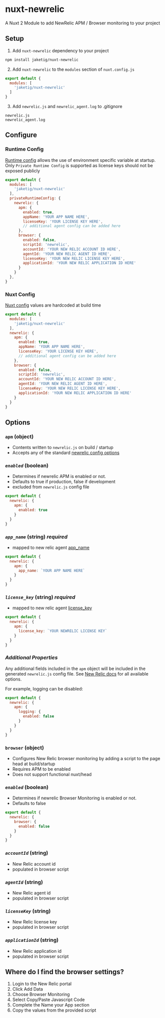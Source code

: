 # nuxt-newrelic

A Nuxt 2 Module to add NewRelic APM / Browser monitoring to your project

## Setup

1. Add `nuxt-newrelic` dependency to your project

```bash
npm install jaketig/nuxt-newrelic
```

2. Add `nuxt-newrelic` to the `modules` section of `nuxt.config.js`

```js
export default {
  modules: [
    'jaketig/nuxt-newrelic'
  ]
}
```

3. Add `newrelic.js` and `newrelic_agent.log` to .gitignore

```.gitignore
newrelic.js
newrelic_agent.log
```

## Configure 

### Runtime Config

[Runtime config](https://nuxtjs.org/guide/runtime-config) allows the use of environment specific variable at startup. Only `Private Runtime Config` is supported as license keys should not be exposed publicly

```js
export default {
  modules: [
    'jaketig/nuxt-newrelic'
  ],
  privateRuntimeConfig: {
    newrelic: {
      apm: {
        enabled: true,
        appName: 'YOUR APP NAME HERE',
        licenseKey: 'YOUR LICENSE KEY HERE',
        // additional agent config can be added here
      },
      browser: {
        enabled: false,
        scriptId: 'newrelic',
        accountId: 'YOUR NEW RELIC ACCOUNT ID HERE',
        agentId: 'YOUR NEW RELIC AGENT ID HERE',
        licenseKey: 'YOUR NEW RELIC LICENSE KEY HERE',
        applicationId: 'YOUR NEW RELIC APPLICATION ID HERE'
      }
    }
  },
}
```

### Nuxt Config

[Nuxt config](https://nuxtjs.org/docs/directory-structure/nuxt-config) values are hardcoded at build time

```js
export default {
  modules: [
    'jaketig/nuxt-newrelic'
  ],
  newrelic: {
    apm: {
      enabled: true,
      appName: 'YOUR APP NAME HERE',
      licenseKey: 'YOUR LICENSE KEY HERE',
      // additional agent config can be added here
    },
    browser: {
      enabled: false,
      scriptId: 'newrelic',
      accountId: 'YOUR NEW RELIC ACCOUNT ID HERE',
      agentId: 'YOUR NEW RELIC AGENT ID HERE',
      licenseKey: 'YOUR NEW RELIC LICENSE KEY HERE',
      applicationId: 'YOUR NEW RELIC APPLICATION ID HERE'
    }
  }
}
```

## Options

### `apm` (object)

- Contents written to `newrelic.js` on build / startup
- Accepts any of the standard [newrelic config options](https://docs.newrelic.com/docs/apm/agents/nodejs-agent/installation-configuration/nodejs-agent-configuration)

### *`enabled`* (boolean)
- Determines if newrelic APM is enabled or not. 
- Defaults to true if production, false if development
- excluded from `newrelic.js` config file

```js
export default {
  newrelic: {
    apm: {
      enabled: true
    }
  }
}
```

### *`app_name`* (string) *required*

- mapped to new relic agent [app_name](https://docs.newrelic.com/docs/apm/agents/nodejs-agent/installation-configuration/nodejs-agent-configuration#app_name)

```js
export default {
  newrelic: {
    apm: {
      app_name: `YOUR APP NAME HERE`       
    }
  }
}
```

### *`license_key`* (string) *required*

- mapped to new relic agent [license_key](https://docs.newrelic.com/docs/apm/agents/nodejs-agent/installation-configuration/nodejs-agent-configuration#license)

```js
export default {
  newrelic: {
    apm: {
      license_key: `YOUR NEWRELIC LICENSE KEY`
    }
  }
}
```

### *Additional Properties*
Any additional fields included in the `apm` object will be included in the generated `newrelic.js` config file. See [New Relic docs](https://docs.newrelic.com/docs/apm/agents/nodejs-agent/installation-configuration/nodejs-agent-configuration) for all available options.

For example, logging can be disabled:

```js
export default {
  newrelic: {
    apm: {
      logging: {
        enabled: false
      }
    }
  }
}
```



### `browser` (object)

- Configures New Relic browser monitoring by adding a script to the page head at build/startup
- Requires APM to be enabled
- Does not support functional nuxt/head 

### *`enabled`* (boolean)

- Determines if newrelic Browser Monitoring is enabled or not. 
- Defaults to false

```js
export default {
  newrelic: {
    browser: {
      enabled: false
    }
  }
}
```

### *`accountId`* (string)
- New Relic account id
- populated in browser script

### *`agentId`* (string)
- New Relic agent id
- populated in browser script

### *`licenseKey`* (string)
- New Relic license key
- populated in browser script

### *`applicationId`* (string)
- New Relic application id
- populated in browser script

## Where do I find the browser settings? 
1. Login to the New Relic portal
2. Click Add Data
3. Choose Browser Monitoring
4. Select Copy/Paste Javascript Code
5. Complete the Name your App section
6. Copy the values from the provided script